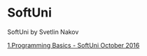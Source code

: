 # SoftUni
SoftUni by Svetlin Nakov<br>

[1.Programming Basics - SoftUni October 2016](https://github.com/drunin89/SoftUni/tree/master/1.Programming%20Basics%20-%20SoftUni%20October%202016)
